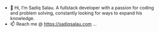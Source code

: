 - 👋 Hi, I’m Sadiq Salau. A fullstack developer with a passion for coding and problem solving, constantly looking for ways to expand his knowledge.
- 📫 Reach me @ https://sadiqsalau.com ...
